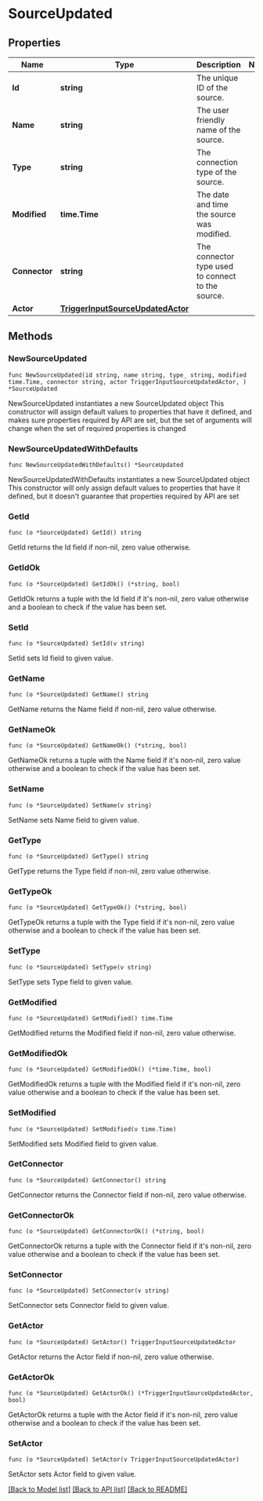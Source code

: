 # SourceUpdated

## Properties

Name | Type | Description | Notes
------------ | ------------- | ------------- | -------------
**Id** | **string** | The unique ID of the source. | 
**Name** | **string** | The user friendly name of the source. | 
**Type** | **string** | The connection type of the source. | 
**Modified** | **time.Time** | The date and time the source was modified. | 
**Connector** | **string** | The connector type used to connect to the source. | 
**Actor** | [**TriggerInputSourceUpdatedActor**](TriggerInputSourceUpdatedActor.md) |  | 

## Methods

### NewSourceUpdated

`func NewSourceUpdated(id string, name string, type_ string, modified time.Time, connector string, actor TriggerInputSourceUpdatedActor, ) *SourceUpdated`

NewSourceUpdated instantiates a new SourceUpdated object
This constructor will assign default values to properties that have it defined,
and makes sure properties required by API are set, but the set of arguments
will change when the set of required properties is changed

### NewSourceUpdatedWithDefaults

`func NewSourceUpdatedWithDefaults() *SourceUpdated`

NewSourceUpdatedWithDefaults instantiates a new SourceUpdated object
This constructor will only assign default values to properties that have it defined,
but it doesn't guarantee that properties required by API are set

### GetId

`func (o *SourceUpdated) GetId() string`

GetId returns the Id field if non-nil, zero value otherwise.

### GetIdOk

`func (o *SourceUpdated) GetIdOk() (*string, bool)`

GetIdOk returns a tuple with the Id field if it's non-nil, zero value otherwise
and a boolean to check if the value has been set.

### SetId

`func (o *SourceUpdated) SetId(v string)`

SetId sets Id field to given value.


### GetName

`func (o *SourceUpdated) GetName() string`

GetName returns the Name field if non-nil, zero value otherwise.

### GetNameOk

`func (o *SourceUpdated) GetNameOk() (*string, bool)`

GetNameOk returns a tuple with the Name field if it's non-nil, zero value otherwise
and a boolean to check if the value has been set.

### SetName

`func (o *SourceUpdated) SetName(v string)`

SetName sets Name field to given value.


### GetType

`func (o *SourceUpdated) GetType() string`

GetType returns the Type field if non-nil, zero value otherwise.

### GetTypeOk

`func (o *SourceUpdated) GetTypeOk() (*string, bool)`

GetTypeOk returns a tuple with the Type field if it's non-nil, zero value otherwise
and a boolean to check if the value has been set.

### SetType

`func (o *SourceUpdated) SetType(v string)`

SetType sets Type field to given value.


### GetModified

`func (o *SourceUpdated) GetModified() time.Time`

GetModified returns the Modified field if non-nil, zero value otherwise.

### GetModifiedOk

`func (o *SourceUpdated) GetModifiedOk() (*time.Time, bool)`

GetModifiedOk returns a tuple with the Modified field if it's non-nil, zero value otherwise
and a boolean to check if the value has been set.

### SetModified

`func (o *SourceUpdated) SetModified(v time.Time)`

SetModified sets Modified field to given value.


### GetConnector

`func (o *SourceUpdated) GetConnector() string`

GetConnector returns the Connector field if non-nil, zero value otherwise.

### GetConnectorOk

`func (o *SourceUpdated) GetConnectorOk() (*string, bool)`

GetConnectorOk returns a tuple with the Connector field if it's non-nil, zero value otherwise
and a boolean to check if the value has been set.

### SetConnector

`func (o *SourceUpdated) SetConnector(v string)`

SetConnector sets Connector field to given value.


### GetActor

`func (o *SourceUpdated) GetActor() TriggerInputSourceUpdatedActor`

GetActor returns the Actor field if non-nil, zero value otherwise.

### GetActorOk

`func (o *SourceUpdated) GetActorOk() (*TriggerInputSourceUpdatedActor, bool)`

GetActorOk returns a tuple with the Actor field if it's non-nil, zero value otherwise
and a boolean to check if the value has been set.

### SetActor

`func (o *SourceUpdated) SetActor(v TriggerInputSourceUpdatedActor)`

SetActor sets Actor field to given value.



[[Back to Model list]](../README.md#documentation-for-models) [[Back to API list]](../README.md#documentation-for-api-endpoints) [[Back to README]](../README.md)


